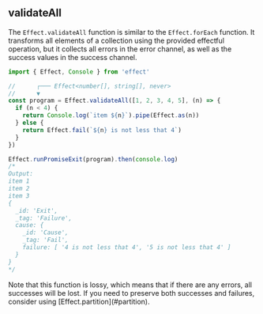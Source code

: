 ## validateAll

The `Effect.validateAll` function is similar to the `Effect.forEach` function. It transforms all elements of a collection using the provided effectful operation, but it collects all errors in the error channel, as well as the success values in the success channel.

```ts twoslash
import { Effect, Console } from 'effect'

//      ┌─── Effect<number[], string[], never>
//      ▼
const program = Effect.validateAll([1, 2, 3, 4, 5], (n) => {
  if (n < 4) {
    return Console.log(`item ${n}`).pipe(Effect.as(n))
  } else {
    return Effect.fail(`${n} is not less that 4`)
  }
})

Effect.runPromiseExit(program).then(console.log)
/*
Output:
item 1
item 2
item 3
{
  _id: 'Exit',
  _tag: 'Failure',
  cause: {
    _id: 'Cause',
    _tag: 'Fail',
    failure: [ '4 is not less that 4', '5 is not less that 4' ]
  }
}
*/
```

<Aside type="caution" title="Loss of Successes">
  Note that this function is lossy, which means that if there are any
  errors, all successes will be lost. If you need to preserve both
  successes and failures, consider using [Effect.partition](#partition).
</Aside>
